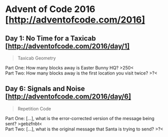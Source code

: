 # Advent of Code 2016 [http://adventofcode.com/2016]

## Day 1: No Time for a Taxicab [http://adventofcode.com/2016/day/1]
> Taxicab Geometry

Part One: How many blocks away is Easter Bunny HQ? >250<  
Part Two: How many blocks away is the first location you visit twice? >?<  

## Day 6: Signals and Noise [http://adventofcode.com/2016/day/6]
> Repetition Code

Part One: [...], what is the error-corrected version of the message being sent? >gebzfnbt<  
Part Two: [...], what is the original message that Santa is trying to send? >?<  
